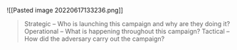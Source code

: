 ![[Pasted image 20220617133236.png]]

>Strategic – Who is launching this campaign and why are they doing it? Operational – What is happening throughout this campaign? 
>Tactical – How did the adversary carry out the campaign?


